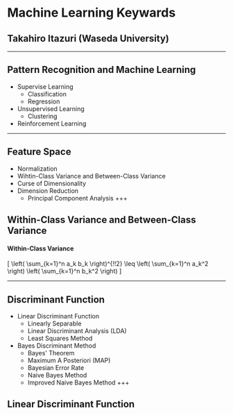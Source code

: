# Machine Learning Keywards
## Takahiro Itazuri (Waseda University)
---
## Pattern Recognition and Machine Learning
- Supervise Learning
  - Classification
  - Regression
- Unsupervised Learning
  - Clustering
- Reinforcement Learning
---
## Feature Space
- Normalization
- Wihtin-Class Variance and Between-Class Variance
- Curse of Dimensionality
- Dimension Reduction
  - Principal Component Analysis
+++
## Within-Class Variance and Between-Class Variance
#### Within-Class Variance
\[ \left( \sum_{k=1}^n a_k b_k \right)^{\!\!2} \leq \left( \sum_{k=1}^n a_k^2 \right) \left( \sum_{k=1}^n b_k^2 \right) \]


---
## Discriminant Function
- Linear Discriminant Function
  - Linearly Separable
  - Linear Discriminant Analysis (LDA)
  - Least Squares Method
- Bayes Discriminant Method
  - Bayes' Theorem
  - Maximum A Posteriori (MAP)
  - Bayesian Error Rate
  - Naive Bayes Method
  - Improved Naive Bayes Method
+++
## Linear Discriminant Function


